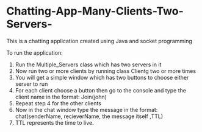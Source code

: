 # Chatting-App-Many-Clients-Two-Servers-
This is a chatting application created using Java and socket programming 

To run the application:
1. Run the Multiple_Servers class which has two servers in it 
2. Now run two or more clients by running class Clientg two or more times 
3. You will get a simple window which has two buttons to choose either server to run
4. For each client choose a button then go to the console and type the client name in the format: Join(john)
5. Repeat step 4 for the other clients 
6. Now in the chat window type the message in the format: chat(senderName, recieverName, the message itself ,TTL)
7. TTL represents the time to live.